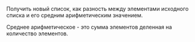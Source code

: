 Получить новый список, как разность между элементами исходного списка и его средним арифметическим значением.

<div class="hint">
  Среднее арифметическое - это сумма элементов деленная на количество элементов.
</div>

